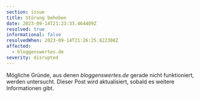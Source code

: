 ```yaml
---
section: issue
title: Störung behoben
date: 2023-09-14T21:23:33.464409Z
resolved: true
informational: false
resolvedWhen: 2023-09-14T21:26:25.822308Z
affected:
  - bloggenswertes.de
severity: disrupted
---
```

Mögliche Gründe, aus denen *bloggenswertes.de* gerade nicht funktioniert, werden untersucht. Dieser Post wird aktualisiert, sobald es weitere Informationen gibt.

        